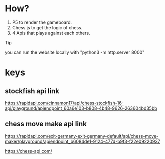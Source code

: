 # How? 

1. P5 to render the gameboard.
2. Chess.js to get the logic of chess.
3. 4 Apis that plays against each others.

> [!TIP]
> you can run the website locally with "python3 -m http.server 8000"



# keys

## stockfish api link
https://rapidapi.com/cinnamon17/api/chess-stockfish-16-api/playground/apiendpoint_60a6e103-b808-4b48-9626-263604bd35bb


## chess move make api link
https://rapidapi.com/exit-germany-exit-germany-default/api/chess-move-maker/playground/apiendpoint_b6084de1-9124-477d-b9f3-f22e09220937

https://chess-api.com/
